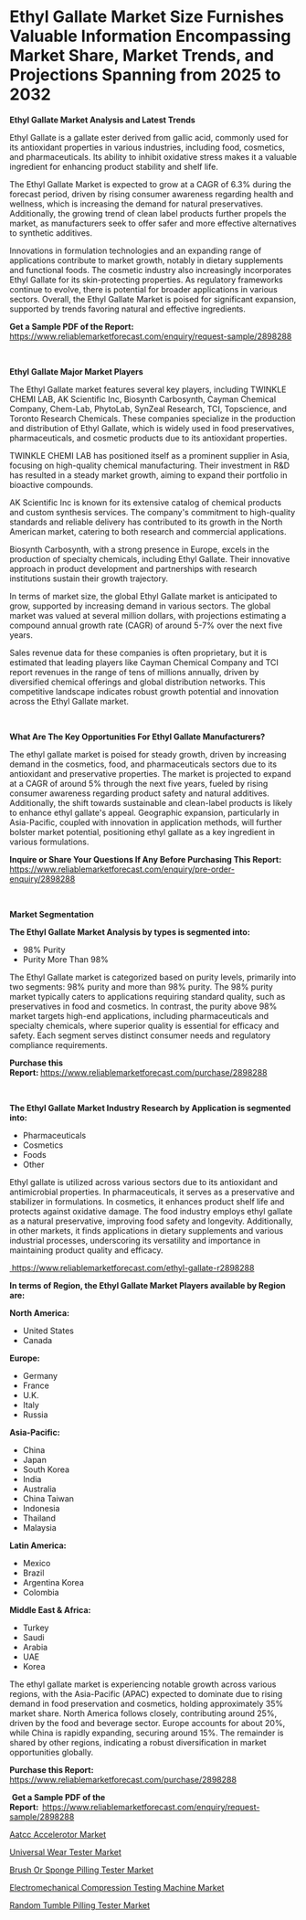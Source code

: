 <p><h1>Ethyl Gallate Market Size Furnishes Valuable Information Encompassing Market Share, Market Trends, and Projections Spanning from 2025 to 2032</h1></p><p><strong>Ethyl Gallate Market Analysis and Latest Trends</strong></p>
<p><p>Ethyl Gallate is a gallate ester derived from gallic acid, commonly used for its antioxidant properties in various industries, including food, cosmetics, and pharmaceuticals. Its ability to inhibit oxidative stress makes it a valuable ingredient for enhancing product stability and shelf life.</p><p>The Ethyl Gallate Market is expected to grow at a CAGR of 6.3% during the forecast period, driven by rising consumer awareness regarding health and wellness, which is increasing the demand for natural preservatives. Additionally, the growing trend of clean label products further propels the market, as manufacturers seek to offer safer and more effective alternatives to synthetic additives. </p><p>Innovations in formulation technologies and an expanding range of applications contribute to market growth, notably in dietary supplements and functional foods. The cosmetic industry also increasingly incorporates Ethyl Gallate for its skin-protecting properties. As regulatory frameworks continue to evolve, there is potential for broader applications in various sectors. Overall, the Ethyl Gallate Market is poised for significant expansion, supported by trends favoring natural and effective ingredients.</p></p>
<p><strong>Get a Sample PDF of the Report:&nbsp;</strong> <a href="https://www.reliablemarketforecast.com/enquiry/request-sample/2898288?utm_campaign=1998&utm_medium=2&utm_source=Github&utm_content=ia&utm_term=15032025&utm_id=ethyl-gallate">https://www.reliablemarketforecast.com/enquiry/request-sample/2898288</a></p>
<p>&nbsp;</p>
<p><strong>Ethyl Gallate Major Market Players</strong></p>
<p><p>The Ethyl Gallate market features several key players, including TWINKLE CHEMI LAB, AK Scientific Inc, Biosynth Carbosynth, Cayman Chemical Company, Chem-Lab, PhytoLab, SynZeal Research, TCI, Topscience, and Toronto Research Chemicals. These companies specialize in the production and distribution of Ethyl Gallate, which is widely used in food preservatives, pharmaceuticals, and cosmetic products due to its antioxidant properties.</p><p>TWINKLE CHEMI LAB has positioned itself as a prominent supplier in Asia, focusing on high-quality chemical manufacturing. Their investment in R&D has resulted in a steady market growth, aiming to expand their portfolio in bioactive compounds.</p><p>AK Scientific Inc is known for its extensive catalog of chemical products and custom synthesis services. The company's commitment to high-quality standards and reliable delivery has contributed to its growth in the North American market, catering to both research and commercial applications.</p><p>Biosynth Carbosynth, with a strong presence in Europe, excels in the production of specialty chemicals, including Ethyl Gallate. Their innovative approach in product development and partnerships with research institutions sustain their growth trajectory.</p><p>In terms of market size, the global Ethyl Gallate market is anticipated to grow, supported by increasing demand in various sectors. The global market was valued at several million dollars, with projections estimating a compound annual growth rate (CAGR) of around 5-7% over the next five years.</p><p>Sales revenue data for these companies is often proprietary, but it is estimated that leading players like Cayman Chemical Company and TCI report revenues in the range of tens of millions annually, driven by diversified chemical offerings and global distribution networks. This competitive landscape indicates robust growth potential and innovation across the Ethyl Gallate market.</p></p>
<p>&nbsp;</p>
<p><strong>What Are The Key Opportunities For Ethyl Gallate Manufacturers?</strong></p>
<p><p>The ethyl gallate market is poised for steady growth, driven by increasing demand in the cosmetics, food, and pharmaceuticals sectors due to its antioxidant and preservative properties. The market is projected to expand at a CAGR of around 5% through the next five years, fueled by rising consumer awareness regarding product safety and natural additives. Additionally, the shift towards sustainable and clean-label products is likely to enhance ethyl gallate's appeal. Geographic expansion, particularly in Asia-Pacific, coupled with innovation in application methods, will further bolster market potential, positioning ethyl gallate as a key ingredient in various formulations.</p></p>
<p><strong>Inquire or Share Your Questions If Any Before Purchasing This Report:</strong> <a href="https://www.reliablemarketforecast.com/enquiry/pre-order-enquiry/2898288?utm_campaign=1998&utm_medium=2&utm_source=Github&utm_content=ia&utm_term=15032025&utm_id=ethyl-gallate">https://www.reliablemarketforecast.com/enquiry/pre-order-enquiry/2898288</a></p>
<p>&nbsp;</p>
<p><strong>Market Segmentation</strong></p>
<p><strong>The Ethyl Gallate Market Analysis by types is segmented into:</strong></p>
<p><ul><li>98% Purity</li><li>Purity More Than 98%</li></ul></p>
<p><p>The Ethyl Gallate market is categorized based on purity levels, primarily into two segments: 98% purity and more than 98% purity. The 98% purity market typically caters to applications requiring standard quality, such as preservatives in food and cosmetics. In contrast, the purity above 98% market targets high-end applications, including pharmaceuticals and specialty chemicals, where superior quality is essential for efficacy and safety. Each segment serves distinct consumer needs and regulatory compliance requirements.</p></p>
<p><strong>Purchase this Report:&nbsp;</strong><a href="https://www.reliablemarketforecast.com/purchase/2898288?utm_campaign=1998&utm_medium=2&utm_source=Github&utm_content=ia&utm_term=15032025&utm_id=ethyl-gallate">https://www.reliablemarketforecast.com/purchase/2898288</a></p>
<p>&nbsp;</p>
<p><strong>The Ethyl Gallate Market Industry Research by Application is segmented into:</strong></p>
<p><ul><li>Pharmaceuticals</li><li>Cosmetics</li><li>Foods</li><li>Other</li></ul></p>
<p><p>Ethyl gallate is utilized across various sectors due to its antioxidant and antimicrobial properties. In pharmaceuticals, it serves as a preservative and stabilizer in formulations. In cosmetics, it enhances product shelf life and protects against oxidative damage. The food industry employs ethyl gallate as a natural preservative, improving food safety and longevity. Additionally, in other markets, it finds applications in dietary supplements and various industrial processes, underscoring its versatility and importance in maintaining product quality and efficacy.</p></p>
<p><a href="https://www.reliablemarketforecast.com/ethyl-gallate-r2898288?utm_campaign=1998&utm_medium=2&utm_source=Github&utm_content=ia&utm_term=15032025&utm_id=ethyl-gallate">&nbsp;https://www.reliablemarketforecast.com/ethyl-gallate-r2898288</a></p>
<p><strong>In terms of Region, the Ethyl Gallate Market Players available by Region are:</strong></p>
<p>
    <p> <strong> North America: </strong>
        <ul>
            <li>United States</li>
            <li>Canada</li>
        </ul>
        </p> 
    <p> <strong> Europe: </strong>
        <ul>
            <li>Germany</li>
            <li>France</li>
            <li>U.K.</li>
            <li>Italy</li>
            <li>Russia</li>
        </ul>
        </p> 
    <p> <strong> Asia-Pacific: </strong>
        <ul>
            <li>China</li>
            <li>Japan</li>
            <li>South Korea</li>
            <li>India</li>
            <li>Australia</li>
            <li>China Taiwan</li>
            <li>Indonesia</li>
            <li>Thailand</li>
            <li>Malaysia</li>
        </ul>
        </p> 
    <p> <strong> Latin America: </strong>
        <ul>
            <li>Mexico</li>
            <li>Brazil</li>
            <li>Argentina Korea</li>
            <li>Colombia</li>
        </ul>
        </p> 
    <p> <strong> Middle East & Africa: </strong>
        <ul>
            <li>Turkey</li>
            <li>Saudi</li>
            <li>Arabia</li>
            <li>UAE</li>
            <li>Korea</li>
        </ul>
    </p>
    </p>
<p><p>The ethyl gallate market is experiencing notable growth across various regions, with the Asia-Pacific (APAC) expected to dominate due to rising demand in food preservation and cosmetics, holding approximately 35% market share. North America follows closely, contributing around 25%, driven by the food and beverage sector. Europe accounts for about 20%, while China is rapidly expanding, securing around 15%. The remainder is shared by other regions, indicating a robust diversification in market opportunities globally.</p></p>
<p><strong>Purchase this Report: </strong><a href="https://www.reliablemarketforecast.com/purchase/2898288?utm_campaign=1998&utm_medium=2&utm_source=Github&utm_content=ia&utm_term=15032025&utm_id=ethyl-gallate">https://www.reliablemarketforecast.com/purchase/2898288</a></p>
<p>&nbsp;<strong>Get a Sample PDF of the Report:&nbsp;&nbsp;</strong><a href="https://www.reliablemarketforecast.com/enquiry/request-sample/2898288?utm_campaign=1998&utm_medium=2&utm_source=Github&utm_content=ia&utm_term=15032025&utm_id=ethyl-gallate">https://www.reliablemarketforecast.com/enquiry/request-sample/2898288</a></p>
<p><strong></strong></p>
<p><p><a href="https://github.com/keolalelekr8/Market-Research-Report-List-1/blob/main/aatcc-accelerotor-market.md?utm_campaign=1998&utm_medium=2&utm_source=Github&utm_content=ia&utm_term=15032025&utm_id=ethyl-gallate">Aatcc Accelerotor Market</a></p><p><a href="https://github.com/gackesaizaze/Market-Research-Report-List-1/blob/main/universal-wear-tester-market.md?utm_campaign=1998&utm_medium=2&utm_source=Github&utm_content=ia&utm_term=15032025&utm_id=ethyl-gallate">Universal Wear Tester Market</a></p><p><a href="https://github.com/anejaryaan8m/Market-Research-Report-List-1/blob/main/brush-or-sponge-pilling-tester-market.md?utm_campaign=1998&utm_medium=2&utm_source=Github&utm_content=ia&utm_term=15032025&utm_id=ethyl-gallate">Brush Or Sponge Pilling Tester Market</a></p><p><a href="https://github.com/izetajhazuga/Market-Research-Report-List-1/blob/main/electromechanical-compression-testing-machine-market.md?utm_campaign=1998&utm_medium=2&utm_source=Github&utm_content=ia&utm_term=15032025&utm_id=ethyl-gallate">Electromechanical Compression Testing Machine Market</a></p><p><a href="https://github.com/neilycalanww/Market-Research-Report-List-1/blob/main/random-tumble-pilling-tester-market.md?utm_campaign=1998&utm_medium=2&utm_source=Github&utm_content=ia&utm_term=15032025&utm_id=ethyl-gallate">Random Tumble Pilling Tester Market</a></p></p>